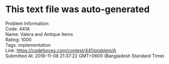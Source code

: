 # This text file was auto-generated  
  
Problem Information:  
Code: 441A  
Name: Valera and Antique Items  
Rating: 1000  
Tags: implementation  
Link: https://codeforces.com/contest/441/problem/A  
Submitted At: 2016-11-08 21:37:22 GMT+0600 (Bangladesh Standard Time)  
